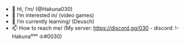 - 👋 Hi, I’m/ (@Hakuna030)
- 👀 I’m interested in/ (video games)
- 🌱 I’m currently learning/ (Deusch)
- 📫 How to reach me/ (My server: https://discord.gg/030 - discord: !-Hakuna⁰³⁰ ♔#0030)
